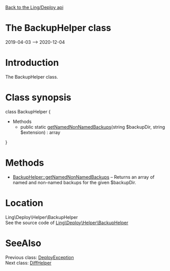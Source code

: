 [Back to the Ling/Deploy api](https://github.com/lingtalfi/Deploy/blob/master/doc/api/Ling/Deploy.md)



The BackupHelper class
================
2019-04-03 --> 2020-12-04






Introduction
============

The BackupHelper class.



Class synopsis
==============


class <span class="pl-k">BackupHelper</span>  {

- Methods
    - public static [getNamedNonNamedBackups](https://github.com/lingtalfi/Deploy/blob/master/doc/api/Ling/Deploy/Helper/BackupHelper/getNamedNonNamedBackups.md)(string $backupDir, string $extension) : array

}






Methods
==============

- [BackupHelper::getNamedNonNamedBackups](https://github.com/lingtalfi/Deploy/blob/master/doc/api/Ling/Deploy/Helper/BackupHelper/getNamedNonNamedBackups.md) &ndash; Returns an array of named and non-named backups for the given $backupDir.





Location
=============
Ling\Deploy\Helper\BackupHelper<br>
See the source code of [Ling\Deploy\Helper\BackupHelper](https://github.com/lingtalfi/Deploy/blob/master/Helper/BackupHelper.php)



SeeAlso
==============
Previous class: [DeployException](https://github.com/lingtalfi/Deploy/blob/master/doc/api/Ling/Deploy/Exception/DeployException.md)<br>Next class: [DiffHelper](https://github.com/lingtalfi/Deploy/blob/master/doc/api/Ling/Deploy/Helper/DiffHelper.md)<br>
